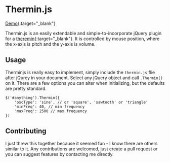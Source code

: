 # Thermin.js

[Demo](https://cdn.rawgit.com/axprin/thermin.js/master/index.html){:target="_blank"}

Thermin.js is an easily extendable and simple-to-incorporate jQuery plugin for a [theremin](https://en.wikipedia.org/wiki/Theremin){:target="_blank"}. It is controlled by mouse position, where the x-axis is pitch and the y-axis is volume. 

## Usage

Therminjs is really easy to implement, simply include the `thermin.js` flie after jQurey in your document. Select any jQuery object and call `.Thermin()` on it. There are a few options you can alter when initializing, but the defaults are pretty standard. 

```
$('#anything').Thermin({
	'oscType': 'sine', // or 'square', 'sawtooth' or 'triangle'
	'minFreq': 40, // min frequency
	'maxFreq': 2500 // max frequency
})
```

## Contributing

I just threw this together because it seemed fun - I know there are others similar to it. Any contributions are welcomed, just create a pull request or you can suggest features by contacting me directly.